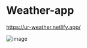 # Weather-app

https://ur-weather.netlify.app/

![image](https://user-images.githubusercontent.com/76563215/131695228-901dd3b7-06cf-40b6-a7d2-f42ab86420ae.png)

